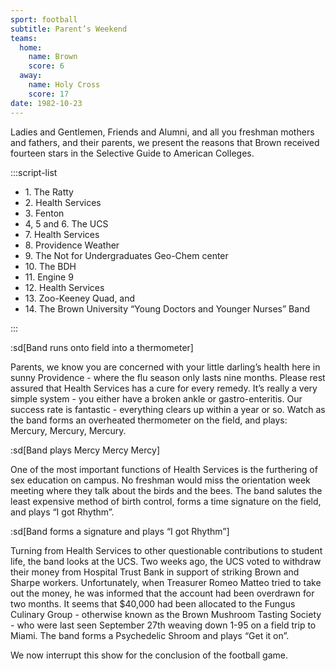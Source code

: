 ```yaml
---
sport: football
subtitle: Parent’s Weekend
teams:
  home:
    name: Brown
    score: 6
  away:
    name: Holy Cross
    score: 17
date: 1982-10-23
---
```


Ladies and Gentlemen, Friends and Alumni, and all you freshman mothers and fathers, and their parents, we present the reasons that Brown received fourteen stars in the Selective Guide to American Colleges.

:::script-list

- 1\. The Ratty
- 2\. Health Services
- 3\. Fenton
- 4, 5 and 6. The UCS
- 7\. Health Services
- 8\. Providence Weather
- 9\. The Not for Undergraduates Geo-Chem center
- 10\. The BDH
- 11\. Engine 9
- 12\. Health Services
- 13\. Zoo-Keeney Quad, and
- 14\. The Brown University “Young Doctors and Younger Nurses” Band

:::

:sd[Band runs onto field into a thermometer]

Parents, we know you are concerned with your little darling’s health here in sunny Providence - where the flu season only lasts nine months. Please rest assured that Health Services has a cure for every remedy. It’s really a very simple system - you either have a broken ankle or gastro-enteritis. Our success rate is fantastic - everything clears up within a year or so. Watch as the band forms an overheated thermometer on the field, and plays: Mercury, Mercury, Mercury.

:sd[Band plays Mercy Mercy Mercy]

One of the most important functions of Health Services is the furthering of sex education on campus. No freshman would miss the orientation week meeting where they talk about the birds and the bees. The band salutes the least expensive method of birth control, forms a time signature on the field, and plays “I got Rhythm”.

:sd[Band forms a signature and plays “I got Rhythm”]

Turning from Health Services to other questionable contributions to student life, the band looks at the UCS. Two weeks ago, the UCS voted to withdraw their money from Hospital Trust Bank in support of striking Brown and Sharpe workers. Unfortunately, when Treasurer Romeo Matteo tried to take out the money, he was informed that the account had been overdrawn for two months. It seems that $40,000 had been allocated to the Fungus Culinary Group - otherwise known as the Brown Mushroom Tasting Society - who were last seen September 27th weaving down 1-95 on a field trip to Miami. The band forms a Psychedelic Shroom and plays “Get it on”.

We now interrupt this show for the conclusion of the football game.

